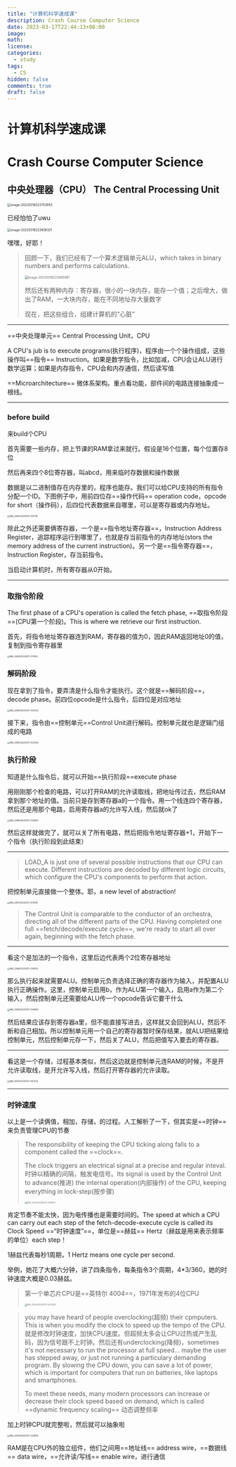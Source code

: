 ```yaml
---
title: "计算机科学速成课"
description: Crash Course Computer Science
date: 2023-03-17T22:44:13+08:00
image: 
math: 
license: 
categories:
  - study
tags:
  - CS
hidden: false
comments: true
draft: false
---
```

# 计算机科学速成课

# Crash Course Computer Science

## 中央处理器（CPU） The Central Processing Unit

<img src="C:\Users\dell\AppData\Roaming\Typora\typora-user-images\image-20230316223753953.png" alt="image-20230316223753953" style="zoom: 50%;" />

已经怕怕了uwu

<img src="C:\Users\dell\AppData\Roaming\Typora\typora-user-images\image-20230316223836321.png" alt="image-20230316223836321" style="zoom:50%;" />

嘿嘿，好耶！

> 回顾一下，我们已经有了一个算术逻辑单元ALU，which takes in binary numbers and performs calculations.
>
> <img src="C:\Users\dell\AppData\Roaming\Typora\typora-user-images\image-20230316223945981.png" alt="image-20230316223945981" style="zoom:50%;" />
>
> 然后还有两种内存：寄存器，很小的一块内存，能存一个值；之后增大，做出了RAM，一大块内存，能在不同地址存大量数字
>
> 现在，把这些组合，组建计算机的“心脏”

---

==中央处理单元== Central Processing Unit，CPU

A CPU's jub is to execute programs(执行程序)，程序由一个个操作组成，这些操作叫==指令== Instruction。如果是数学指令，比如加减，CPU会让ALU进行数学运算；如果是内存指令，CPU会和内存通信，然后读写值

==Microarchitecture== 微体系架构。重点看功能，部件间的电路连接抽象成一根线。

---

### before build

来build个CPU

首先需要一些内存，把上节课的RAM拿过来就行。假设是16个位置，每个位置存8位

然后再来四个8位寄存器，叫abcd，用来临时存数据和操作数据

数据是以二进制值存在内存里的，程序也能存。我们可以给CPU支持的所有指令分配一个ID。下图例子中，用前四位存==操作代码== operation code，opcode for short（操作码），后四位代表数据来自哪里，可以是寄存器或内存地址。

<img src="C:\Users\dell\Documents\Tencent Files\371975940\FileRecv\MobileFile\IMG_2992(20230317-210718).PNG" alt="IMG_2992(20230317-210718)" style="zoom: 33%;" />

除此之外还需要俩寄存器，一个是==指令地址寄存器==，Instruction Address Register，追踪程序运行到哪里了，也就是存当前指令的内存地址(stors the memory address of the current instruction)。另一个是==指令寄存器==，Instruction Register，存当前指令。

当启动计算机时，所有寄存器从0开始。

---

### 取指令阶段

The first phase of a CPU's operation is called the fetch phase, ==取指令阶段==(CPU第一个阶段)。This is where we retrieve our first instruction.

首先，将指令地址寄存器连到RAM，寄存器的值为0，因此RAM返回地址0的值，复制到指令寄存器里

<img src="C:\Users\dell\Documents\Tencent Files\371975940\FileRecv\MobileFile\IMG_2993(20230317-211742).PNG" alt="IMG_2993(20230317-211742)" style="zoom:33%;" />

### 解码阶段

现在拿到了指令，要弄清是什么指令才能执行。这个就是==解码阶段==，decode phase。前四位opcode是什么指令，后四位是对应地址

<img src="C:\Users\dell\Documents\Tencent Files\371975940\FileRecv\MobileFile\IMG_2994(20230317-212033).PNG" alt="IMG_2994(20230317-212033)" style="zoom:33%;" />

接下来，指令由==控制单元==Control Unit进行解码。控制单元就也是逻辑门组成的电路

<img src="C:\Users\dell\Documents\Tencent Files\371975940\FileRecv\MobileFile\IMG_2995(20230317-212259).PNG" alt="IMG_2995(20230317-212259)" style="zoom:33%;" />

### 执行阶段

知道是什么指令后，就可以开始==执行阶段==execute phase

用刚刚那个检查的电路，可以打开RAM的允许读取线，把地址传过去，然后RAM拿到那个地址的值。当前只是存到寄存器a的一个指令。用一个线连四个寄存器，然后还是用那个电路，启用寄存器a的允许写入线，然后就ok了

<img src="C:\Users\dell\Documents\Tencent Files\371975940\FileRecv\MobileFile\IMG_2996(20230317-212805).PNG" alt="IMG_2996(20230317-212805)" style="zoom:33%;" />

然后这样就做完了，就可以关了所有电路，然后把指令地址寄存器+1，开始下一个指令（执行阶段到此结束）

---

> LOAD_A is just one of several possible instructions that our CPU can execute. Different instructions are decoded by different logic circuits, which configure the CPU's components to perform that action.

把控制单元直接做一个整体。耶，a new level of abstraction!

<img src="C:\Users\dell\Documents\Tencent Files\371975940\FileRecv\MobileFile\IMG_2997(20230317-213216).PNG" alt="IMG_2997(20230317-213216)" style="zoom:33%;" />

> The Control Unit is comparable to the conductor of an orchestra, directing all of the different parts of the CPU. Having completed one full ==fetch/decode/execute cycle==, we're ready to start all over again, beginning with the fetch phase.

---

看这个是加法的一个指令，这里后边代表两个2位寄存器地址

<img src="C:\Users\dell\Documents\Tencent Files\371975940\FileRecv\MobileFile\IMG_2998(20230317-214551).PNG" alt="IMG_2998(20230317-214551)" style="zoom:33%;" />

那么执行起来就需要ALU。控制单元负责选择正确的寄存器作为输入，并配置ALU执行正确操作。这里，控制单元启用b，作为ALU第一个输入，启用a作为第二个输入，然后控制单元还需要给ALU传一个opcode告诉它要干什么

<img src="C:\Users\dell\Documents\Tencent Files\371975940\FileRecv\MobileFile\IMG_2999(20230317-214859).PNG" alt="IMG_2999(20230317-214859)" style="zoom:33%;" />

然后结果应该存到寄存器a里，但不能直接写进去，这样就又会回到ALU，然后不断和自己相加。所以控制单元用一个自己的寄存器暂时保存结果，就ALU把结果给控制单元，然后控制单元存一下，然后关了ALU，然后把值写入要去的寄存器。

---

看这是一个存储，过程基本类似，然后这边就是控制单元连RAM的时候，不是开允许读取线，是开允许写入线，然后打开寄存器的允许读取。

<img src="C:\Users\dell\Documents\Tencent Files\371975940\FileRecv\MobileFile\IMG_3001(20230317-215333).PNG" alt="IMG_3001(20230317-215333)" style="zoom:33%;" />

---

### 时钟速度

以上是一个读俩值，相加，存储，的过程。人工解析了一下，但其实是==时钟==来负责管理CPU的节奏

> The responsibility of keeping the CPU ticking along falls to a component called the ==clock==.
>
> The clock triggers an electrical signal at a precise and regular inteval. 时钟以精确的间隔，触发电信号。Its signal is used by the Control Unit to advance(推进) the internal operation(内部操作) of the CPU, keeping everything in lock-step(按步骤)
>
> <img src="C:\Users\dell\Documents\Tencent Files\371975940\FileRecv\MobileFile\IMG_3002(20230317-215801).PNG" alt="IMG_3002(20230317-215801)" style="zoom:33%;" />

肯定节奏不能太快，因为电传播也是需要时间的。The speed at which a CPU can carry out each step of the fetch-decode-execute cycle is called its Clock Speed ==“时钟速度”==，单位是==赫兹== Hertz（赫兹是用来表示频率的单位）each step！

1赫兹代表每秒1周期，1 Hertz means one cycle per second.

举例，她花了大概六分钟，讲了四条指令，每条指令3个周期，4*3/360，她的时钟速度大概是0.03赫兹。

> 第一个单芯片CPU是==英特尔 4004==，1971年发布的4位CPU
>
> <img src="C:\Users\dell\Documents\Tencent Files\371975940\FileRecv\MobileFile\IMG_3003(20230317-223124).PNG" alt="IMG_3003(20230317-223124)" style="zoom:33%;" />

> you may have heard of people overclocking(超频) their cpmputers. This is when you modify the clock to speed up the tempo of the CPU. 就是修改时钟速度，加快CPU速度。但超频太多会让CPU过热或产生乱码，因为信号跟不上时钟。然后还有underclocking(降频)，sometimes it's not necessary to run the processor at full speed... maybe the user has stepped away, or just not running a particulary demanding program. By slowing the CPU down, you can save a lot of power, which is important for computers that run on batteries, like laptops and smartphones.
>
> To meet these needs, many modern processors can increase or decrease their clock speed based on demand, which is called ==dynamic frequency scaling== 动态调整频率

加上时钟CPU就完整啦，然后就可以抽象啦

<img src="C:\Users\dell\Documents\Tencent Files\371975940\FileRecv\MobileFile\IMG_3004(20230317-223801).PNG" alt="IMG_3004(20230317-223801)" style="zoom:33%;" />

RAM是在CPU外的独立组件，他们之间用==地址线== address wire，==数据线== data wire，==允许读/写线== enable wire，进行通信